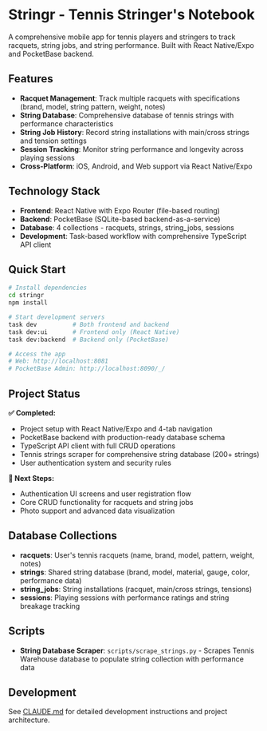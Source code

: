 # Stringr - Tennis Stringer's Notebook

A comprehensive mobile app for tennis players and stringers to track racquets, string jobs, and string performance. Built with React Native/Expo and PocketBase backend.

## Features

- **Racquet Management**: Track multiple racquets with specifications (brand, model, string pattern, weight, notes)
- **String Database**: Comprehensive database of tennis strings with performance characteristics
- **String Job History**: Record string installations with main/cross strings and tension settings
- **Session Tracking**: Monitor string performance and longevity across playing sessions
- **Cross-Platform**: iOS, Android, and Web support via React Native/Expo

## Technology Stack

- **Frontend**: React Native with Expo Router (file-based routing)
- **Backend**: PocketBase (SQLite-based backend-as-a-service)
- **Database**: 4 collections - racquets, strings, string_jobs, sessions
- **Development**: Task-based workflow with comprehensive TypeScript API client

## Quick Start

```bash
# Install dependencies
cd stringr
npm install

# Start development servers
task dev          # Both frontend and backend
task dev:ui       # Frontend only (React Native)
task dev:backend  # Backend only (PocketBase)

# Access the app
# Web: http://localhost:8081
# PocketBase Admin: http://localhost:8090/_/
```

## Project Status

**✅ Completed:**
- Project setup with React Native/Expo and 4-tab navigation
- PocketBase backend with production-ready database schema
- TypeScript API client with full CRUD operations
- Tennis strings scraper for comprehensive string database (200+ strings)
- User authentication system and security rules

**🔄 Next Steps:**
- Authentication UI screens and user registration flow
- Core CRUD functionality for racquets and string jobs
- Photo support and advanced data visualization

## Database Collections

- **racquets**: User's tennis racquets (name, brand, model, pattern, weight, notes)
- **strings**: Shared string database (brand, model, material, gauge, color, performance data)
- **string_jobs**: String installations (racquet, main/cross strings, tensions)
- **sessions**: Playing sessions with performance ratings and string breakage tracking

## Scripts

- **String Database Scraper**: `scripts/scrape_strings.py` - Scrapes Tennis Warehouse database to populate string collection with performance data

## Development

See [CLAUDE.md](CLAUDE.md) for detailed development instructions and project architecture.
